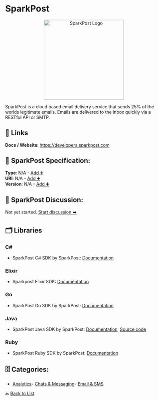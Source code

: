 # SparkPost
<p align="center">
    <img width="256" src="https://raw.githubusercontent.com/apis-list/apis-list/main/apis/sparkpost/logo_256x256.png" alt="SparkPost Logo"/>
</p>
SparkPost is a cloud based email delivery service that sends 25% of the worlds legitimate emails. Emails are delivered to the inbox quickly via a RESTful API or SMTP.

##  🔗 Links
**Docs / Website**: https://developers.sparkpost.com

## 🧬 SparkPost Specification:
**Type**: N/A - [Add ➕](https://github.com/apis-list/apis-list/edit/main/apis.yaml#L18073)  
**URI**: N/A - [Add ➕](https://github.com/apis-list/apis-list/edit/main/apis.yaml#L18073)  
**Version**: N/A - [Add ➕](https://github.com/apis-list/apis-list/edit/main/apis.yaml#L18073)

## 💬 SparkPost Discussion:
Not yet started. [Start discussion ➡️](https://github.com/apis-list/apis-list/discussions/new)

## 🗂️ Libraries
### C#
- SparkPost C# SDK by SparkPost: [Documentation](https://github.com/SparkPost/csharp-sparkpost)
### Elixir
- Sparkpost Elixir SDK: [Documentation](https://github.com/SparkPost/elixir-sparkpost)
### Go
- SparkPost Go SDK by SparkPost: [Documentation](https://github.com/SparkPost/gosparkpost)
### Java
- SparkPost Java SDK by SparkPost: [Documentation](https://developers.sparkpost.com/), [Source code](https://github.com/sparkpost/java-sparkpost)
### Ruby
- SparkPost Ruby SDK by SparkPost: [Documentation](https://github.com/SparkPost/ruby-sparkpost)


## 🗄️ Categories:
- [Analytics](https://github.com/apis-list/apis-list#analytics-)- [Chats & Messaging](https://github.com/apis-list/apis-list#chats--messaging-)- [Email & SMS](https://github.com/apis-list/apis-list#email--sms-)

🔙  [Back to List](https://github.com/apis-list/apis-list)
